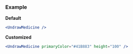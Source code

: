 ### Example

**Default**
```jsx
<UndrawMedicine />
```

**Customized**
```jsx
<UndrawMedicine primaryColor="#41B883" height="100" />
```

